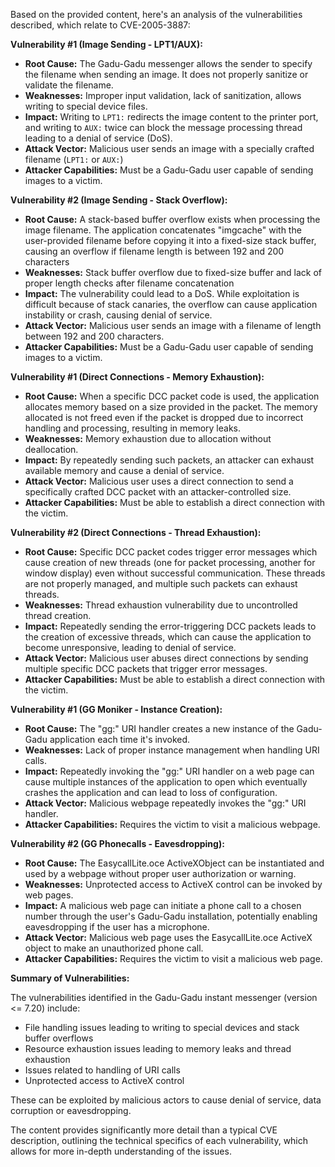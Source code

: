 Based on the provided content, here's an analysis of the vulnerabilities described, which relate to CVE-2005-3887:

**Vulnerability #1 (Image Sending - LPT1/AUX):**

*   **Root Cause:**  The Gadu-Gadu messenger allows the sender to specify the filename when sending an image. It does not properly sanitize or validate the filename.
*   **Weaknesses:**  Improper input validation, lack of sanitization, allows writing to special device files.
*   **Impact:** Writing to `LPT1:` redirects the image content to the printer port, and writing to `AUX:` twice can block the message processing thread leading to a denial of service (DoS).
*   **Attack Vector:** Malicious user sends an image with a specially crafted filename (`LPT1:` or `AUX:`)
*   **Attacker Capabilities:**  Must be a Gadu-Gadu user capable of sending images to a victim.

**Vulnerability #2 (Image Sending - Stack Overflow):**

*   **Root Cause:** A stack-based buffer overflow exists when processing the image filename. The application concatenates "imgcache\" with the user-provided filename before copying it into a fixed-size stack buffer, causing an overflow if filename length is between 192 and 200 characters
*   **Weaknesses:** Stack buffer overflow due to fixed-size buffer and lack of proper length checks after filename concatenation
*   **Impact:** The vulnerability could lead to a DoS.  While exploitation is difficult because of stack canaries, the overflow can cause application instability or crash, causing denial of service.
*   **Attack Vector:** Malicious user sends an image with a filename of length between 192 and 200 characters.
*    **Attacker Capabilities:** Must be a Gadu-Gadu user capable of sending images to a victim.

**Vulnerability #1 (Direct Connections - Memory Exhaustion):**

*   **Root Cause:**  When a specific DCC packet code is used, the application allocates memory based on a size provided in the packet. The memory allocated is not freed even if the packet is dropped due to incorrect handling and processing, resulting in memory leaks.
*    **Weaknesses:**  Memory exhaustion due to allocation without deallocation.
*   **Impact:** By repeatedly sending such packets, an attacker can exhaust available memory and cause a denial of service.
*   **Attack Vector:** Malicious user uses a direct connection to send a specifically crafted DCC packet with an attacker-controlled size.
*   **Attacker Capabilities:** Must be able to establish a direct connection with the victim.

**Vulnerability #2 (Direct Connections - Thread Exhaustion):**

*   **Root Cause:** Specific DCC packet codes trigger error messages which cause creation of new threads (one for packet processing, another for window display) even without successful communication. These threads are not properly managed, and multiple such packets can exhaust threads.
*    **Weaknesses:**  Thread exhaustion vulnerability due to uncontrolled thread creation.
*   **Impact:** Repeatedly sending the error-triggering DCC packets leads to the creation of excessive threads, which can cause the application to become unresponsive, leading to denial of service.
*   **Attack Vector:**  Malicious user abuses direct connections by sending multiple specific DCC packets that trigger error messages.
*   **Attacker Capabilities:** Must be able to establish a direct connection with the victim.

**Vulnerability #1 (GG Moniker - Instance Creation):**

*   **Root Cause:** The "gg:" URI handler creates a new instance of the Gadu-Gadu application each time it's invoked.
*   **Weaknesses:**  Lack of proper instance management when handling URI calls.
*   **Impact:** Repeatedly invoking the "gg:" URI handler on a web page can cause multiple instances of the application to open which eventually crashes the application and can lead to loss of configuration.
*   **Attack Vector:** Malicious webpage repeatedly invokes the "gg:" URI handler.
*   **Attacker Capabilities:**  Requires the victim to visit a malicious webpage.

**Vulnerability #2 (GG Phonecalls - Eavesdropping):**

*   **Root Cause:** The EasycallLite.oce ActiveXObject can be instantiated and used by a webpage without proper user authorization or warning.
*   **Weaknesses:** Unprotected access to ActiveX control can be invoked by web pages.
*  **Impact:** A malicious web page can initiate a phone call to a chosen number through the user's Gadu-Gadu installation, potentially enabling eavesdropping if the user has a microphone.
*   **Attack Vector:** Malicious web page uses the EasycallLite.oce ActiveX object to make an unauthorized phone call.
*  **Attacker Capabilities:**  Requires the victim to visit a malicious web page.

**Summary of Vulnerabilities:**

The vulnerabilities identified in the Gadu-Gadu instant messenger (version <= 7.20) include:
*   File handling issues leading to writing to special devices and stack buffer overflows
*  Resource exhaustion issues leading to memory leaks and thread exhaustion
*  Issues related to handling of URI calls
*   Unprotected access to ActiveX control

These can be exploited by malicious actors to cause denial of service, data corruption or eavesdropping.

The content provides significantly more detail than a typical CVE description, outlining the technical specifics of each vulnerability, which allows for more in-depth understanding of the issues.